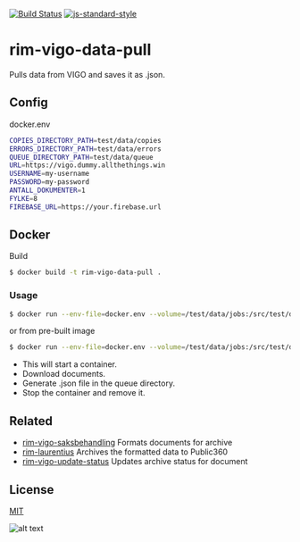 [![Build Status](https://travis-ci.org/telemark/rim-vigo-data-pull.svg?branch=master)](https://travis-ci.org/telemark/rim-vigo-data-pull)
[![js-standard-style](https://img.shields.io/badge/code%20style-standard-brightgreen.svg?style=flat)](https://github.com/feross/standard)

# rim-vigo-data-pull

Pulls data from VIGO and saves it as .json.

## Config

docker.env

```bash
COPIES_DIRECTORY_PATH=test/data/copies
ERRORS_DIRECTORY_PATH=test/data/errors
QUEUE_DIRECTORY_PATH=test/data/queue
URL=https://vigo.dummy.allthethings.win
USERNAME=my-username
PASSWORD=my-password
ANTALL_DOKUMENTER=1
FYLKE=8
FIREBASE_URL=https://your.firebase.url
```

## Docker

Build

```bash
$ docker build -t rim-vigo-data-pull .
```

### Usage

```bash
$ docker run --env-file=docker.env --volume=/test/data/jobs:/src/test/data/jobs --rm rim-vigo-data-pull
```

or from pre-built image

```bash
$ docker run --env-file=docker.env --volume=/test/data/jobs:/src/test/data/jobs --rm telemark/rim-vigo-data-pull
```

- This will start a container. 
- Download documents. 
- Generate .json file in the queue directory.
- Stop the container and remove it.

## Related
- [rim-vigo-saksbehandling](https://github.com/telemark/rim-vigo-saksbehandling) Formats documents for archive
- [rim-laurentius](https://github.com/telemark/rim-laurentius) Archives the formatted data to Public360
- [rim-vigo-update-status](https://github.com/telemark/rim-vigo-update-status) Updates archive status for document

## License
[MIT](LICENSE)

![alt text](https://robots.kebabstudios.party/rim-vigo-data-pull.png "Robohash image of rim-vigo-data-pull")